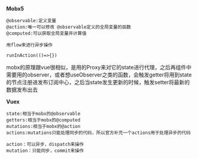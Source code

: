 **Mobx5**

```
@observable:定义变量
@action:唯一可以修改 @observable定义的全局变量的函数
@computed:可以获取全局变量并计算值

用flow来进行异步操作

runInAction(()=>{})
```



mobx的原理跟vue很相似，是用的Proxy来对它的state进行代理，之后再组件中需要用的observer，或者想useObserver之类的函数，会触发getter将用到state的节点注册进发布订阅中心，之后当state发生更新的时候，触发setter将最新的数据发布出去







**Vuex**

```
state:相当于mobx的@observable
getters:相当于mobx的@computed
mutations:相当于mobx的@action
actions:mutations只能处理同步的代码，所以官方补充一个actions用于处理异步的代码

action：可以异步，dispatch来操作
mutation：只能同步，commit来操作
```

